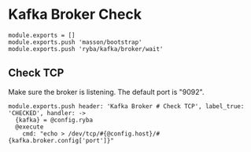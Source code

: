 
# Kafka Broker Check

    module.exports = []
    module.exports.push 'masson/bootstrap'
    module.exports.push 'ryba/kafka/broker/wait'

## Check TCP

Make sure the broker is listening. The default port is "9092".

    module.exports.push header: 'Kafka Broker # Check TCP', label_true: 'CHECKED', handler: ->
      {kafka} = @config.ryba
      @execute
        cmd: "echo > /dev/tcp/#{@config.host}/#{kafka.broker.config['port']}"
